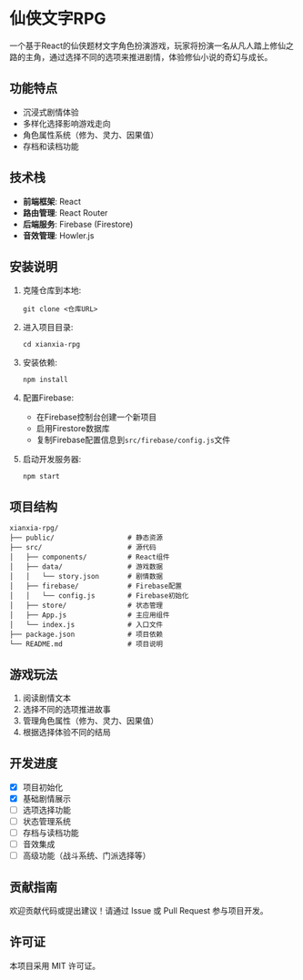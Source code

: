 # 仙侠文字RPG

一个基于React的仙侠题材文字角色扮演游戏，玩家将扮演一名从凡人踏上修仙之路的主角，通过选择不同的选项来推进剧情，体验修仙小说的奇幻与成长。

## 功能特点

- 沉浸式剧情体验
- 多样化选择影响游戏走向
- 角色属性系统（修为、灵力、因果值）
- 存档和读档功能

## 技术栈

- **前端框架**: React
- **路由管理**: React Router
- **后端服务**: Firebase (Firestore)
- **音效管理**: Howler.js

## 安装说明

1. 克隆仓库到本地:
   ```
   git clone <仓库URL>
   ```

2. 进入项目目录:
   ```
   cd xianxia-rpg
   ```

3. 安装依赖:
   ```
   npm install
   ```

4. 配置Firebase:
   - 在Firebase控制台创建一个新项目
   - 启用Firestore数据库
   - 复制Firebase配置信息到`src/firebase/config.js`文件

5. 启动开发服务器:
   ```
   npm start
   ```

## 项目结构

```
xianxia-rpg/
├── public/                  # 静态资源
├── src/                     # 源代码
│   ├── components/          # React组件
│   ├── data/                # 游戏数据
│   │   └── story.json       # 剧情数据
│   ├── firebase/            # Firebase配置
│   │   └── config.js        # Firebase初始化
│   ├── store/               # 状态管理
│   ├── App.js               # 主应用组件
│   └── index.js             # 入口文件
├── package.json             # 项目依赖
└── README.md                # 项目说明
```

## 游戏玩法

1. 阅读剧情文本
2. 选择不同的选项推进故事
3. 管理角色属性（修为、灵力、因果值）
4. 根据选择体验不同的结局

## 开发进度

- [x] 项目初始化
- [x] 基础剧情展示
- [ ] 选项选择功能
- [ ] 状态管理系统
- [ ] 存档与读档功能
- [ ] 音效集成
- [ ] 高级功能（战斗系统、门派选择等）

## 贡献指南

欢迎贡献代码或提出建议！请通过 Issue 或 Pull Request 参与项目开发。

## 许可证

本项目采用 MIT 许可证。
